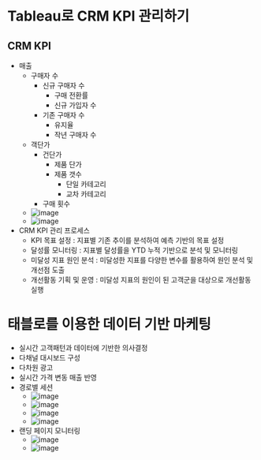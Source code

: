 # Tableau로 CRM KPI 관리하기
## CRM KPI
- 매출
  - 구매자 수
    - 신규 구매자 수
      - 구매 전환률
      - 신규 가입자 수
    - 기존 구매자 수 
      - 유지율
      - 작년 구매자 수
  - 객단가 
    - 건단가
      - 제품 단가
      - 제품 갯수 
        - 단일 카테고리
        - 교차 카테고리 
    - 구매 횟수 
  - ![image](https://user-images.githubusercontent.com/47103479/182379571-fbc2dd5f-be6a-4842-83e5-1567b30e8dfa.png)
  - ![image](https://user-images.githubusercontent.com/47103479/182379610-4a3d47a4-7d76-4932-9afe-4398202db75f.png)
- CRM KPI 관리 프로세스 
  - KPI 목표 설정 : 지표별 기존 추이를 분석하여 예측 기반의 목표 설정
  - 달성률 모니터링 : 지표별 달성률을 YTD 누적 기반으로 분석 및 모니터링
  - 미달성 지표 원인 분석 : 미달성한 지표를 다양한 변수를 활용하여 원인 분석 및 개선점 도출
  - 개선활동 기획 및 운영 : 미달성 지표의 원인이 된 고객군을 대상으로 개선활동 실행 

# 태블로를 이용한 데이터 기반 마케팅 
- 실시간 고객패턴과 데이터에 기반한 의사결정
- 다채널 대시보드 구성
- 다차원 광고
- 실시간 가격 변동 매출 반영 
- 경로별 세션
  - ![image](https://user-images.githubusercontent.com/47103479/182383163-7a27ed94-26ce-4817-a9fe-e8d96c1bab73.png)
  - ![image](https://user-images.githubusercontent.com/47103479/182383654-a6b89f4f-476c-4a07-ae6c-b5c59091a60f.png)
  - ![image](https://user-images.githubusercontent.com/47103479/182383748-f4743081-4061-4be9-aedb-b12eea3facd3.png)
  - ![image](https://user-images.githubusercontent.com/47103479/182384479-70e5dad7-6ff6-43a2-93a6-727dc7538257.png)
- 랜딩 페이지 모니터링
  - ![image](https://user-images.githubusercontent.com/47103479/182393496-d1f98ef1-00f2-400c-bb12-d6654585941f.png)
  - ![image](https://user-images.githubusercontent.com/47103479/182393865-14f110c4-8970-4c3d-856a-9f303235d581.png)
